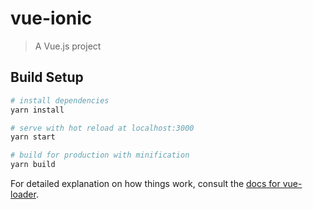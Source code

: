 # vue-ionic

> A Vue.js project

## Build Setup

``` bash
# install dependencies
yarn install

# serve with hot reload at localhost:3000
yarn start

# build for production with minification
yarn build
```

For detailed explanation on how things work, consult the [docs for vue-loader](http://vuejs.github.io/vue-loader).
